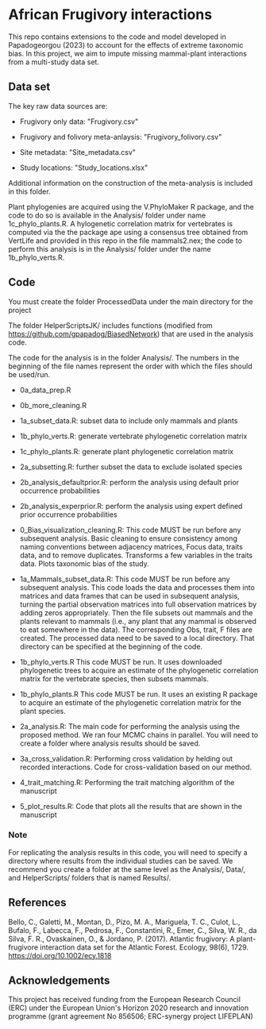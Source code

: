 
# African Frugivory interactions

This repo contains extensions to the code and model developed in
Papadogeorgou (2023) to account for the effects of extreme taxonomic
bias. In this project, we aim to impute missing mammal-plant
interactions from a multi-study data set.

## Data set

The key raw data sources are:

-   Frugivory only data: "Frugivory.csv"

-   Frugivory and folivory meta-anlaysis: "Frugivory_folivory.csv"

-   Site metadata: "Site_metadata.csv"

-   Study locations: "Study_locations.xlsx"

Additional information on the construction of the meta-analysis is
included in this folder.

Plant phylogenies are acquired using the V.PhyloMaker R package, and the
code to do so is available in the Analysis/ folder under name
1c_phylo_plants.R. A hylogenetic correlation matrix for vertebrates is
computed via the the package ape using a consensus tree obtained from
VertLife and provided in this repo in the file mammals2.nex; the code to
perform this analysis is in the Analysis/ folder under the name
1b_phylo_verts.R.

## Code

You must create the folder ProcessedData under the main directory for
the project

The folder HelperScriptsJK/ includes functions (modified from
<https://github.com/gpapadog/BiasedNetwork>) that are used in the
analysis code.

The code for the analysis is in the folder Analysis/. The numbers in the
beginning of the file names represent the order with which the files
should be used/run.

-   0a_data_prep.R

-   0b_more_cleaning.R

-   1a_subset_data.R: subset data to include only mammals and plants

-   1b_phylo_verts.R: generate vertebrate phylogenetic correlation
    matrix

-   1c_phylo_plants.R: generate plant phylogenetic correlation matrix

-   2a_subsetting.R: further subset the data to exclude isolated species

-   2b_analysis_defaultprior.R: perform the analysis using default prior
    occurrence probabilities

-   2b_analysis_experprior.R: perform the analysis using expert defined
    prior occurrence probabilities

-   0_Bias_visualization_cleaning.R: This code MUST be run before any
    subsequent analysis. Basic cleaning to ensure consistency among
    naming conventions between adjacency matrices, Focus data, traits
    data, and to remove duplicates. Transforms a few variables in the
    traits data. Plots taxonomic bias of the study.

-   1a_Mammals_subset_data.R: This code MUST be run before any
    subsequent analysis. This code loads the data and processes them
    into matrices and data frames that can be used in subsequent
    analysis, turning the partial observation matrices into full
    observation matrices by adding zeros appropriately. Then the file
    subsets out mammals and the plants relevant to mammals (i.e., any
    plant that any mammal is observed to eat somewhere in the data). The
    corresponding Obs, trait, F files are created. The processed data
    need to be saved to a local directory. That directory can be
    specified at the beginning of the code.

-   1b_phylo_verts.R This code MUST be run. It uses downloaded
    phylogenetic trees to acquire an estimate of the phylogenetic
    correlation matrix for the vertebrate species, then subsets mammals.

-   1b_phylo_plants.R This code MUST be run. It uses an existing R
    package to acquire an estimate of the phylogenetic correlation
    matrix for the plant species.

-   2a_analysis.R: The main code for performing the analysis using the
    proposed method. We ran four MCMC chains in parallel. You will need
    to create a folder where analysis results should be saved.

-   3a_cross_validation.R: Performing cross validation by helding out
    recorded interactions. Code for cross-validation based on our
    method.

-   4_trait_matching.R: Performing the trait matching algorithm of the
    manuscript

-   5_plot_results.R: Code that plots all the results that are shown in
    the manuscript

### Note

For replicating the analysis results in this code, you will need to
specify a directory where results from the individual studies can be
saved. We recommend you create a folder at the same level as the
Analysis/, Data/, and HelperScripts/ folders that is named Results/.

## References

Bello, C., Galetti, M., Montan, D., Pizo, M. A., Mariguela, T. C.,
Culot, L., Bufalo, F., Labecca, F., Pedrosa, F., Constantini, R., Emer,
C., Silva, W. R., da Silva, F. R., Ovaskainen, O., & Jordano, P. (2017).
Atlantic frugivory: A plant-frugivore interaction data set for the
Atlantic Forest. Ecology, 98(6), 1729.
<https://doi.org/10.1002/ecy.1818>

## Acknowledgements

This project has received funding from the European Research Council
(ERC) under the European Union's Horizon 2020 research and innovation
programme (grant agreement No 856506; ERC-synergy project LIFEPLAN)
